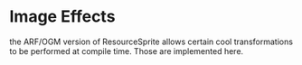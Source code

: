 # Image Effects

the ARF/OGM version of ResourceSprite allows certain cool transformations to be performed at compile time.
Those are implemented here.